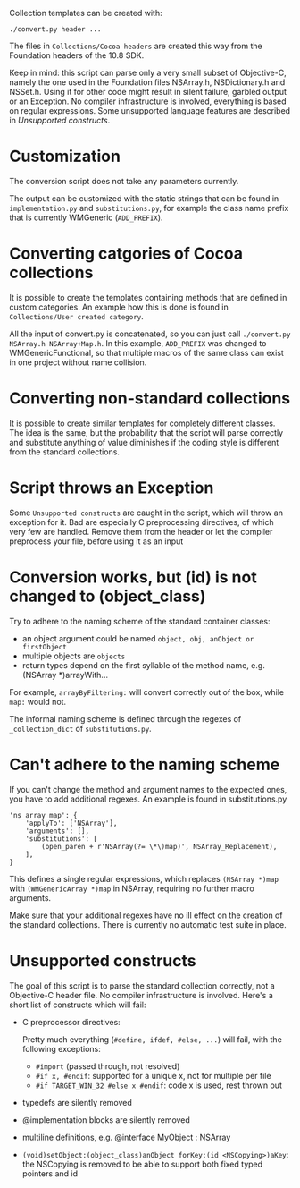 Collection templates can be created with:

    ./convert.py header ...

The files in `Collections/Cocoa headers` are created this way from the Foundation headers of the 10.8 SDK.

Keep in mind: this script can parse only a very small subset of Objective-C, namely the one used in the Foundation files NSArray.h, NSDictionary.h and NSSet.h. Using it for other code might result in silent failure, garbled output or an Exception. No compiler infrastructure is involved, everything is based on regular expressions. Some unsupported language features are described in *Unsupported constructs*.

Customization
=============

The conversion script does not take any parameters currently.

The output can be customized with the static strings that can be found in `implementation.py` and `substitutions.py`, for example the class name prefix that is currently WMGeneric (`ADD_PREFIX`).

Converting catgories of Cocoa collections
=========================================

It is possible to create the templates containing methods that are defined in custom categories. An example how this is done is found in `Collections/User created category`.

All the input of convert.py is concatenated, so you can just call `./convert.py NSArray.h NSArray+Map.h`. In this example, `ADD_PREFIX` was changed to WMGenericFunctional, so that multiple macros of the same class can exist in one project without name collision.

Converting non-standard collections
===================================

It is possible to create similar templates for completely different classes. The idea is the same, but the probability that the script will parse correctly and substitute anything of value diminishes if the coding style is different from the standard collections.

Script throws an Exception
==========================

Some `Unsupported constructs` are caught in the script, which will throw an exception for it. Bad are especially C preprocessing directives, of which very few are handled. Remove them from the header or let the compiler preprocess your file, before using it as an input

Conversion works, but (id) is not changed to (object_class)
===========================================================

Try to adhere to the naming scheme of the standard container classes:
* an object argument could be named `object, obj, anObject or firstObject`
* multiple objects are `objects`
* return types depend on the first syllable of the method name, e.g. (NSArray *)arrayWith...

For example, `arrayByFiltering:` will convert correctly out of the box, while `map:` would not.

The informal naming scheme is defined through the regexes of `_collection_dict` of `substitutions.py`.

Can't adhere to the naming scheme
=================================

If you can't change the method and argument names to the expected ones, you have to add additional regexes. An example is found in substitutions.py

    'ns_array_map': {
		'applyTo': ['NSArray'],
		'arguments': [],
		'substitutions': [
			(open_paren + r'NSArray(?= \*\)map)', NSArray_Replacement),
		],
	}

This defines a single regular expressions, which replaces `(NSArray *)map` with `(WMGenericArray *)map` in NSArray, requiring no further macro arguments.

Make sure that your additional regexes have no ill effect on the creation of the standard collections. There is currently no automatic test suite in place.

Unsupported constructs
======================

The goal of this script is to parse the standard collection correctly, not a Objective-C header file. No compiler infrastructure is involved. Here's a short list of constructs which will fail:

* C preprocessor directives:
     
    Pretty much everything (`#define, ifdef, #else, ...`) will fail, with the following exceptions:
    + `#import` (passed through, not resolved)
    + `#if x, #endif`: supported for a unique x, not for multiple per file
    + `#if TARGET_WIN_32 #else x #endif`: code x is used, rest thrown out

* typedefs are silently removed
* @implementation blocks are silently removed
* multiline definitions, e.g. 
        @interface MyObject : 
                 NSArray
* `(void)setObject:(object_class)anObject forKey:(id <NSCopying>)aKey`: the NSCopying is removed to be able to support both fixed typed pointers and id



